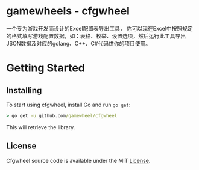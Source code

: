 # gamewheels - cfgwheel

一个专为游戏开发而设计的Excel配置表导出工具， 你可以现在Excel中按照规定的格式填写游戏配置数据，如：表格、枚举、设置选项，然后运行此工具导出JSON数据及对应的golang、C++、C#代码供你的项目使用。

Getting Started
===============

## Installing

To start using cfgwheel, install Go and run `go get`:

```cmd
> go get -u github.com/gamewheel/cfgwheel
```

This will retrieve the library.

## License

Cfgwheel source code is available under the MIT [License](/LICENSE).

